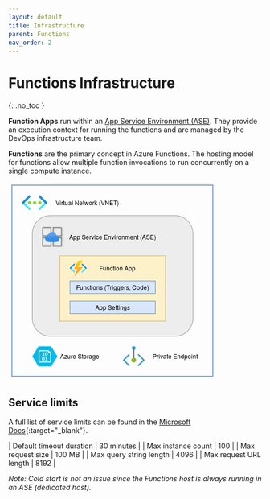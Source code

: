 ```yaml
---
layout: default
title: Infrastructure
parent: Functions
nav_order: 2
---
```


# Functions Infrastructure
{: .no_toc }

**Function Apps** run within an 
[App Service Environment (ASE)](https://docs.microsoft.com/en-us/azure/app-service/environment/overview). 
They provide an 
execution context for running the functions and are managed by the 
DevOps infrastructure team.

**Functions** are the primary concept in Azure Functions. The hosting model 
for functions allow multiple function invocations to run concurrently on a 
single compute instance.

![FunctionApp](../assets/images/functionapp.png)

## Service limits

A full list of service limits can be found in the 
[Microsoft Docs](https://docs.microsoft.com/en-us/azure/azure-functions/functions-scale){:target="_blank"}.

| Default timeout duration  | 30 minutes    |
| Max instance count        | 100           |
| Max request size          | 100 MB        |
| Max query string length   | 4096          |
| Max request URL length    | 8192          |

*Note: Cold start is not an issue since the Functions host is always 
running in an ASE (dedicated host).*
